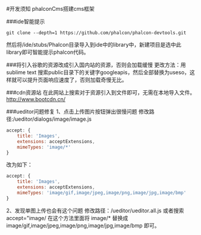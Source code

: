 #开发须知
phalconCms搭建cms框架

###ide智能提示
```
git clone --depth=1 https://github.com/phalcon/phalcon-devtools.git
```
然后将/ide/stubs/Phalcon目录导入到ide中的library中，新建项目是选中此library即可智能提示phalcon代码。

###将引入谷歌的资源改成引入国内站的资源，否则会加载缓慢
更改方法：用sublime text 搜索public目录下的关键字googleapis，然后全部替换为useso，这样就可以提升页面响应速度了，否则加载奇慢无比。

###cdn资源站
在此网站上搜索对于资源引入到文件即可，无需在本地导入文件。
http://www.bootcdn.cn/


###ueditor问题修复
1、点击上传图片按钮弹出很慢问题
修改路径:/ueditor/dialogs/image/image.js
```javascript
accept: {
    title: 'Images',
    extensions: acceptExtensions,
    mimeTypes: 'image/*'
}
```
改为如下：
```javascript
accept: {
    title: 'Images',
    extensions: acceptExtensions,
    mimeTypes: 'image/gif,image/jpeg,image/png,image/jpg,image/bmp'
}
```
2、发现单图上传也会有这个问题
修改路径：/ueditor/ueditor.all.js
或者搜索 accept="image/ 在这个方法里面将 image/* 替换成 image/gif,image/jpeg,image/png,image/jpg,image/bmp 即可。
